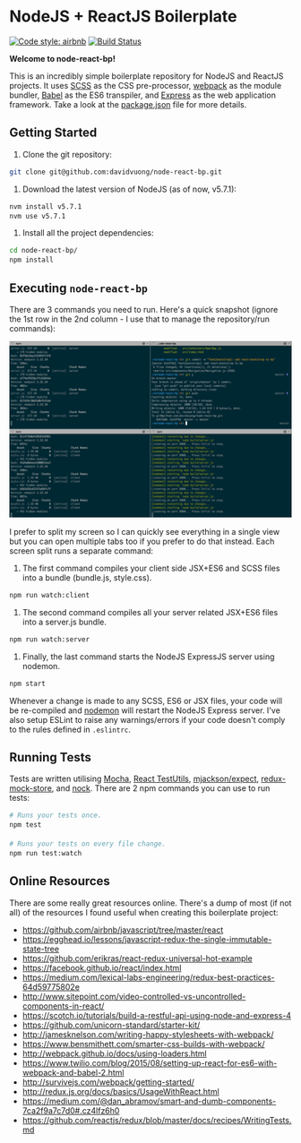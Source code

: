 # NodeJS + ReactJS Boilerplate

[![Code style: airbnb](https://img.shields.io/badge/code%20style-airbnb-blue.svg)](https://github.com/airbnb/javascript)
[![Build Status](https://travis-ci.org/davidvuong/node-react-bp.svg?branch=master)](https://travis-ci.org/davidvuong/node-react-bp)

**Welcome to node-react-bp!**

This is an incredibly simple boilerplate repository for NodeJS and ReactJS projects. It uses [SCSS](http://sass-lang.com/) as the CSS pre-processor, [webpack](https://webpack.github.io/) as the module bundler, [Babel](https://babeljs.io/) as the ES6 transpiler, and [Express](http://expressjs.com/) as the web application framework. Take a look at the [package.json](package.json) file for more details.

## Getting Started

1. Clone the git repository:

  ```bash
  git clone git@github.com:davidvuong/node-react-bp.git
  ```

1. Download the latest version of NodeJS (as of now, v5.7.1):

  ```bash
  nvm install v5.7.1
  nvm use v5.7.1
  ```

1. Install all the project dependencies:

  ```bash
  cd node-react-bp/
  npm install
  ```

## Executing `node-react-bp`

There are 3 commands you need to run. Here's a quick snapshot (ignore the 1st row in the 2nd column - I use that to manage the repository/run commands):

![](assets/images/terminal.png)

I prefer to split my screen so I can quickly see everything in a single view but you can open multiple tabs too if you prefer to do that instead. Each screen split runs a separate command:

1. The first command compiles your client side JSX+ES6 and SCSS files into a bundle (bundle.js, style.css).

  ```bash
  npm run watch:client
  ```

1. The second command compiles all your server related JSX+ES6 files into a server.js bundle.

  ```bash
  npm run watch:server
  ```

1. Finally, the last command starts the NodeJS ExpressJS server using nodemon.

  ```bash
  npm start
  ```

Whenever a change is made to any SCSS, ES6 or JSX files, your code will be re-compiled and [nodemon](https://github.com/remy/nodemon) will restart the NodeJS Express server. I've also setup ESLint to raise any warnings/errors if your code doesn't comply to the rules defined in `.eslintrc`.

## Running Tests

Tests are written utilising [Mocha](http://mochajs.org/), [React TestUtils](https://facebook.github.io/react/docs/test-utils.html), [mjackson/expect](https://github.com/mjackson/expect), [redux-mock-store](https://github.com/arnaudbenard/redux-mock-store), and [nock](https://github.com/pgte/nock). There are 2 npm commands you can use to run tests:

```bash
# Runs your tests once.
npm test

# Runs your tests on every file change.
npm run test:watch
```

## Online Resources

There are some really great resources online. There's a dump of most (if not all) of the resources I found useful when creating this boilerplate project:

* https://github.com/airbnb/javascript/tree/master/react
* https://egghead.io/lessons/javascript-redux-the-single-immutable-state-tree
* https://github.com/erikras/react-redux-universal-hot-example
* https://facebook.github.io/react/index.html
* https://medium.com/lexical-labs-engineering/redux-best-practices-64d59775802e
* http://www.sitepoint.com/video-controlled-vs-uncontrolled-components-in-react/
* https://scotch.io/tutorials/build-a-restful-api-using-node-and-express-4
* https://github.com/unicorn-standard/starter-kit/
* http://jamesknelson.com/writing-happy-stylesheets-with-webpack/
* https://www.bensmithett.com/smarter-css-builds-with-webpack/
* http://webpack.github.io/docs/using-loaders.html
* https://www.twilio.com/blog/2015/08/setting-up-react-for-es6-with-webpack-and-babel-2.html
* http://survivejs.com/webpack/getting-started/
* http://redux.js.org/docs/basics/UsageWithReact.html
* https://medium.com/@dan_abramov/smart-and-dumb-components-7ca2f9a7c7d0#.cz4lfz6h0
* https://github.com/reactjs/redux/blob/master/docs/recipes/WritingTests.md
